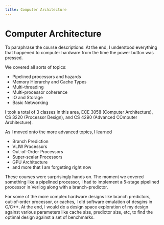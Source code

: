 ```yaml
---
title: Computer Architecture
---
```


# Computer Architecture

To paraphrase the course descriptions: At the end, I understood everything that happened to computer hardware from the time the power button was pressed.

We covered all sorts of topics:
- Pipelined processors and hazards
- Memory Hierarchy and Cache Types
- Multi-threading
- Multi-processor coherence
- IO and Storage
- Basic Networking

I took a total of 3 classes in this area, ECE 3058 (Computer Architecture), CS 3220 (Processor Design), and CS 4290 (Advanced COmputer Architecture).

As I moved onto the more advanced topics, I learned
- Branch Prediction
- VLIW Processors
- Out-of-Order Processors
- Super-scalar Processors
- GPU Architecture
- and more that I am forgetting right now

These courses were surprisingly hands on. The moment we covered something like a pipelined processor, I had to implement a 5-stage pipelined processor in Verilog along with a branch-predictor.

For some of the more complex hardware designs like branch predictors, out-of-order processor, or caches, I did software emulation of desgins in C/C++. At the end, I would do a design space exploration of my design against various parameters like cache size, predictor size, etc, to find the optimal design against a set of benchmarks.
